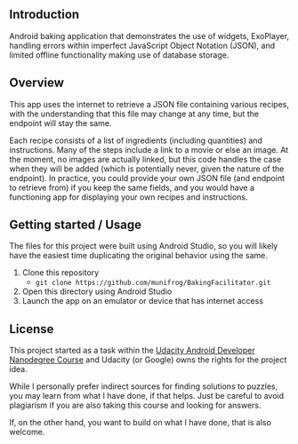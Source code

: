 ## Introduction

Android baking application that demonstrates the use of widgets, ExoPlayer, handling errors within
imperfect JavaScript Object Notation (JSON), and limited offline functionality making use of
database storage.

## Overview

This app uses the internet to retrieve a JSON file containing various recipes, with the
understanding that this file may change at any time, but the endpoint will stay the same.

Each recipe consists of a list of ingredients (including quantities) and instructions. Many of the
steps include a link to a movie or else an image. At the moment, no images are actually linked, but
this code handles the case when they will be added (which is potentially never, given the nature of
the endpoint). In practice, you could provide your own JSON file (and endpoint to retrieve from) if
you keep the same fields, and you would have a functioning app for displaying your own recipes and
instructions.

## Getting started / Usage

The files for this project were built using Android Studio, so you will likely have the easiest
time duplicating the original behavior using the same.

 1. Clone this repository
    * `git clone https://github.com/munifrog/BakingFacilitator.git`
 1. Open this directory using Android Studio
 1. Launch the app on an emulator or device that has internet access

## License
This project started as a task within the [Udacity Android Developer Nanodegree Course](https://www.udacity.com/course/android-developer-nanodegree-by-google--nd801)
and Udacity (or Google) owns the rights for the project idea.

While I personally prefer indirect sources for finding solutions to puzzles, you may learn from
what I have done, if that helps. Just be careful to avoid plagiarism if you are also taking this
course and looking for answers.

If, on the other hand, you want to build on what I have done, that is also welcome.
